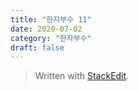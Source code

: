 ```yaml
---
title: "한자부수 11"
date: 2020-07-02
category: "한자부수"
draft: false
---
```



> Written with [StackEdit](https://stackedit.io/).
<!--stackedit_data:
eyJoaXN0b3J5IjpbLTU1MzE4MzEzXX0=
-->